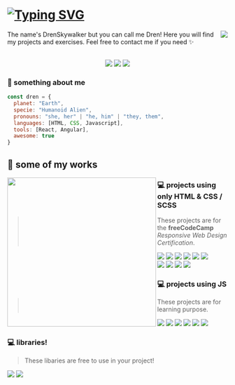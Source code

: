 # [![Typing SVG](https://readme-typing-svg.herokuapp.com?size=30&vCenter=true&lines=%F0%9F%A5%91+hi!+i'm+Dren)](https://git.io/typing-svg)

<img src="https://i.ibb.co/tMnL9kz/avgithub.png" align="right">

The name's DrenSkywalker but you can call me Dren! Here you will find my projects and exercises. Feel free to contact me if you need ✨

<p align="center"></br><img src="https://img.shields.io/badge/animals-green?style=flat&logo=furrynetwork&logoColor=white"> <img src="https://img.shields.io/badge/psychology-ff69b4?style=flat&logo=octopusdeploy&logoColor=white"> <img src="https://img.shields.io/badge/videogames-red?style=flat&logo=retroarch&logoColor=white"></p>

### 💫 something about me

```Javascript
const dren = {
  planet: "Earth",
  specie: "Humanoid Alien",
  pronouns: "she, her" | "he, him" | "they, them",
  languages: [HTML, CSS, Javascript],
  tools: [React, Angular],
  awesome: true
}
```
  
## 🚀 some of my works
<img src="https://i.ibb.co/d7HtnwF/pngwing-com.png" width="340px" align="left">


### 💻 projects using only HTML & CSS / SCSS
> These projects are for the **freeCodeCamp** *Responsive Web Design Certification*.

<a href="https://github.com/DrenSkywalker/tribute_page"><img src="https://img.shields.io/badge/📟%20Tribute%20Page-blue?style=flat-square"></a> <a href="https://drenskywalker.github.io/tribute_page/"><img src="https://img.shields.io/badge/live-💻-blue?style=social"/></a> 
<a href="https://github.com/DrenSkywalker/documentation_page"><img src="https://img.shields.io/badge/📟%20Docs%20Page-blue?style=flat-square"></a> <a href="https://drenskywalker.github.io/documentation_page/"><img src="https://img.shields.io/badge/live-💻-blue?style=social"/></a> 
<a href="https://github.com/DrenSkywalker/personal_portfolio"><img src="https://img.shields.io/badge/📟%20Portfolio-blue?style=flat-square"></a> <a href="https://drenskywalker.github.io/personal_portfolio/"><img src="https://img.shields.io/badge/live-💻-blue?style=social"/></a>  
<a href="https://github.com/DrenSkywalker/survey_form"><img src="https://img.shields.io/badge/📟%20Survey%20Form-blue?style=flat-square"></a> <a href="https://drenskywalker.github.io/survey_form/"><img src="https://img.shields.io/badge/live-💻-blue?style=social"/></a> <a href="https://github.com/DrenSkywalker/landing_page"><img src="https://img.shields.io/badge/📟%20Landing%20Page-blue?style=flat-square"></a> <a href="https://drenskywalker.github.io/landing_page/"><img src="https://img.shields.io/badge/live-💻-blue?style=social"/></a>


### 💻 projects using JS
> These projects are for learning purpose.

<a href="https://github.com/DrenSkywalker/local-login-system"><img src="https://img.shields.io/badge/📟%20Login%20System-ff69b4?style=flat-square"></a> <a href="https://drenskywalker.github.io/local-login-system/"><img src="https://img.shields.io/badge/live-💻-blue?style=social"/></a> <a href="https://github.com/DrenSkywalker/quotes-generator"><img src="https://img.shields.io/badge/📟%20Quotes%20Generator-ff69b4?style=flat-square"></a> <a href="https://drenskywalker.github.io/quotes-generator/"><img src="https://img.shields.io/badge/live-💻-blue?style=social"/></a> <a href="https://github.com/DrenSkywalker/todo-list"><img src="https://img.shields.io/badge/📟%20ToDo%20List-ff69b4?style=flat-square"></a> <a href="https://drenskywalker.github.io/todo-list/"><img src="https://img.shields.io/badge/live-💻-blue?style=social"/></a>

### 💻 libraries!
> These libaries are free to use in your project!

<a href="https://github.com/DrenSkywalker/react-welcome-onboard"><img src="https://img.shields.io/badge/📟%20Welcome%20Onboard-ff69b4?style=flat-square"></a>  <a href="https://drenskywalker.github.io/react-welcome-onboard/?path=/story/examples--welcome-onboard"><img src="https://img.shields.io/badge/live-💻-blue?style=social"/></a>
